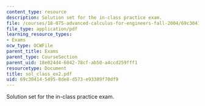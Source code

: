 ```yaml
---
content_type: resource
description: Solution set for the in-class practice exam.
file: /courses/18-075-advanced-calculus-for-engineers-fall-2004/69c3041454958de8d573e93389f70df9_sol_class_ex2.pdf
file_type: application/pdf
learning_resource_types:
- Exams
ocw_type: OCWFile
parent_title: Exams
parent_type: CourseSection
parent_uid: 18e024d4-6042-78cf-ab50-a4ccd259fff1
resourcetype: Document
title: sol_class_ex2.pdf
uid: 69c30414-5495-8de8-d573-e93389f70df9
---
```

Solution set for the in-class practice exam.

